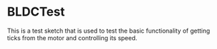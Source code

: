 # BLDCTest
This is a test sketch that is used to test the basic functionality of getting
ticks from the motor and controlling its speed.

